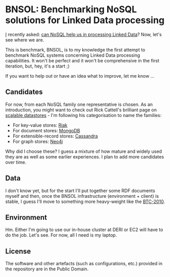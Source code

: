 # BNSOL: Benchmarking NoSQL solutions for Linked Data processing

[I](https://github.com/mhausenblas) recently asked: [can NoSQL help us in processing Linked Data](http://webofdata.wordpress.com/2011/05/02/nosql-linked-data-processing/)? Now, let's see where we are. 


This is benchmark, BNSOL, is to my knowledge the first attempt to benchmark NoSQL systems concerning Linked Data processing capabilities. It won't be perfect and it won't be comprehensive in the first iteration, but, hey, it's a start ;)

If you want to help out or have an idea what to improve, let me know ... 

## Candidates

For now, from each NoSQL family one representative is chosen. As an introduction, you might want to check out Rick Cattell's brilliant page on [scalable datastores](http://www.cattell.net/datastores/) - I'm following his categorisation to name the families:

* For key-value stores: [Riak](http://riak.basho.com/)
* For document stores: [MongoDB](http://mongodb.org/)
* For extensible-record stores: [Cassandra](http://cassandra.apache.org/)
* For graph stores: [Neo4j](http://neo4j.org/)

Why did I choose these? I guess a mixture of how mature and widely used they are as well as some earlier experiences. I plan to add more candidates over time.

## Data

I don't know yet, but for the start I'll put together some RDF documents myself and then, once the BNSOL infrastructure (environment + client) is stable, I guess I'll move to something more heavy-weight like the [BTC-2010](http://km.aifb.kit.edu/projects/btc-2010/).

## Environment

Hm. Either I'm going to use our in-house cluster at DERI or EC2 will have to do the job. Let's see. For now, all I need is my laptop.

## License

The software and other artefacts (such as configurations, etc.) provided in the repository are in the Public Domain.